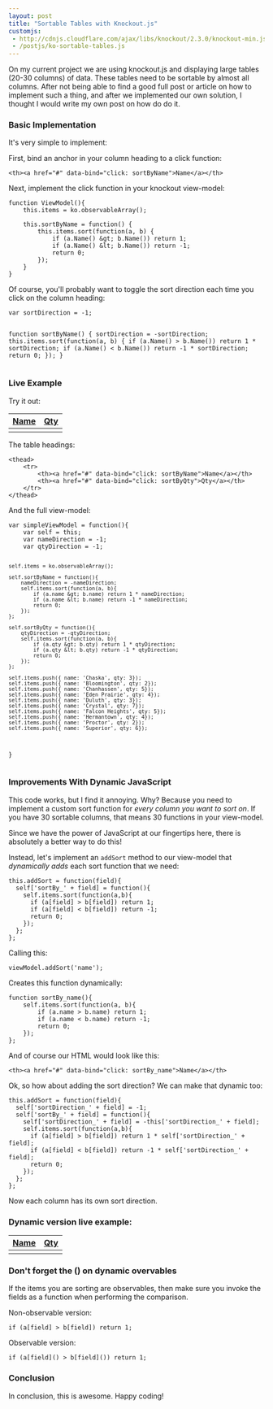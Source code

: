 ```yaml
---
layout: post
title: "Sortable Tables with Knockout.js"
customjs:
 - http://cdnjs.cloudflare.com/ajax/libs/knockout/2.3.0/knockout-min.js
 - /postjs/ko-sortable-tables.js
---
```



<p>On my current project we are using knockout.js and displaying large tables
    (20-30 columns) of data. These tables need to be sortable by almost all columns. 
    After not being able to find a good full post or article on how to implement
    such a thing, and after we implemented our own solution, I thought I would
    write my own post on how do do it.</p>

<!-- <p><small><em>Image credit: <a href="http://www.flickr.com/photos/infomatique/306917951/">Tables Outside Dublin Restaurant</a></em></small></p> -->

<h3>Basic Implementation</h3>
<p>It's very simple to implement:</p>
<p>First, bind an anchor in your column heading to a click function:</p>
<pre><code>&lt;th&gt;&lt;a href="#" data-bind="click: sortByName"&gt;Name&lt;/a&gt;&lt;/th&gt;</code></pre>
<p>Next, implement the click function in your knockout view-model:</p>

    function ViewModel(){
        this.items = ko.observableArray();

        this.sortByName = function() {
            this.items.sort(function(a, b) {
                if (a.Name() &gt; b.Name()) return 1;
                if (a.Name() &lt; b.Name()) return -1;
                return 0;
            });
        }
    }

<p>Of course, you'll probably want to toggle the sort direction each time you
    click on the column heading:</p>
<pre><code>var sortDirection = -1;

function sortByName() {
    sortDirection = -sortDirection;
    this.items.sort(function(a, b) {
        if (a.Name() &gt; b.Name()) return 1 * sortDirection;
        if (a.Name() &lt; b.Name()) return -1 * sortDirection;
        return 0;
    });
}</code></pre>

<h3>Live Example</h3>
<p>Try it out:</p>
<table class="table table-condensed" id="simple-table">
    <thead>
        <tr>
            <th><a href="#" data-bind="click: sortByName">Name</a></th>
            <th><a href="#" data-bind="click: sortByQty">Qty</a></th>
        </tr>
    </thead>
    <tbody data-bind="foreach: items">
        <tr>
            <td data-bind="text: name"></td>
            <td data-bind="text: qty"></td>
        </tr>
    </tbody>
</table>

<p>The table headings:</p>

<pre><code>&lt;thead&gt;
    &lt;tr&gt;
        &lt;th&gt;&lt;a href="#" data-bind="click: sortByName"&gt;Name&lt;/a&gt;&lt;/th&gt;
        &lt;th&gt;&lt;a href="#" data-bind="click: sortByQty"&gt;Qty&lt;/a&gt;&lt;/th&gt;
    &lt;/tr&gt;
&lt;/thead&gt;</code></pre>

<p>And the full view-model:</p>
<pre><code>var simpleViewModel = function(){
    var self = this;
    var nameDirection = -1;
    var qtyDirection = -1;

    self.items = ko.observableArray();

    self.sortByName = function(){
        nameDirection = -nameDirection;
        self.items.sort(function(a, b){
            if (a.name &gt; b.name) return 1 * nameDirection;
            if (a.name &lt; b.name) return -1 * nameDirection;
            return 0;
        });
    };

    self.sortByQty = function(){
        qtyDirection = -qtyDirection;
        self.items.sort(function(a, b){
            if (a.qty &gt; b.qty) return 1 * qtyDirection;
            if (a.qty &lt; b.qty) return -1 * qtyDirection;
            return 0;
        });
    };

    self.items.push({ name: 'Chaska', qty: 3});
    self.items.push({ name: 'Bloomington', qty: 2});
    self.items.push({ name: 'Chanhassen', qty: 5});
    self.items.push({ name: 'Eden Prairie', qty: 4});
    self.items.push({ name: 'Duluth', qty: 3});
    self.items.push({ name: 'Crystal', qty: 7});
    self.items.push({ name: 'Falcon Heights', qty: 5});
    self.items.push({ name: 'Hermantown', qty: 4});
    self.items.push({ name: 'Proctor', qty: 2});
    self.items.push({ name: 'Superior', qty: 6});
}</code></pre>

<h3>Improvements With Dynamic JavaScript</h3>
<p>This code works, but I find it annoying. Why? Because you need to implement
    a custom sort function for <em>every column you want to sort on</em>. If
    you have 30 sortable columns, that means 30 functions in your view-model.</p>
<p>Since we have the power of JavaScript at our fingertips here, there is 
    absolutely a better way to do this!</p>
<p>Instead, let's implement an <code>addSort</code> method to our view-model
that <em>dynamically adds</em> each sort function that we need:</p>

<pre><code>this.addSort = function(field){
  self['sortBy_' + field] = function(){
    self.items.sort(function(a,b){
      if (a[field] &gt; b[field]) return 1;
      if (a[field] &lt; b[field]) return -1;
      return 0;
    });
  };
};</code></pre>

<p>Calling this:</p>
<pre><code>viewModel.addSort('name');</code></pre>
<p>Creates this function dynamically:</p>
<pre><code>function sortBy_name(){
    self.items.sort(function(a, b){
        if (a.name &gt; b.name) return 1;
        if (a.name &lt; b.name) return -1;
        return 0;
    });
};</code></pre>

<p>And of course our HTML would look like this:</p>
<pre><code>&lt;th&gt;&lt;a href="#" data-bind="click: sortBy_name"&gt;Name&lt;/a&gt;&lt;/th&gt;</code></pre>

<p>Ok, so how about adding the sort direction? We can make that dynamic too:</p>
<pre><code>this.addSort = function(field){
  self['sortDirection_' + field] = -1;
  self['sortBy_' + field] = function(){
    self['sortDirection_' + field] = -this['sortDirection_' + field];
    self.items.sort(function(a,b){
      if (a[field] &gt; b[field]) return 1 * self['sortDirection_' + field];
      if (a[field] &lt; b[field]) return -1 * self['sortDirection_' + field];
      return 0;
    });
  };
};</code></pre>

<p>Now each column has its own sort direction.</p>
<h3>Dynamic version live example:</h3>

<table class="table table-condensed" id="dynamic-table">
    <thead>
        <tr>
            <th><a href="#" data-bind="click: sortBy_name">Name</a></th>
            <th><a href="#" data-bind="click: sortBy_qty">Qty</a></th>
        </tr>
    </thead>
    <tbody data-bind="foreach: items">
        <tr>
            <td data-bind="text: name"></td>
            <td data-bind="text: qty"></td>
        </tr>
    </tbody>
</table>

<h3>Don't forget the () on dynamic overvables</h3>

<p>If the items you are sorting are observables, then make sure you invoke
    the fields as a function when performing the comparison.</p>
<p>Non-observable version:</p>
<pre><code>if (a[field] &gt; b[field]) return 1;</code></pre>
<p>Observable version:</p>
<pre><code>if (a[field]() &gt; b[field]()) return 1;</code></pre>

<h3>Conclusion</h3>
<p>In conclusion, this is awesome. Happy coding!</p>

<script type="text/javascript" src="http://cdnjs.cloudflare.com/ajax/libs/knockout/2.3.0/knockout-min.js"> </script>

<script type="text/javascript">




</script>

